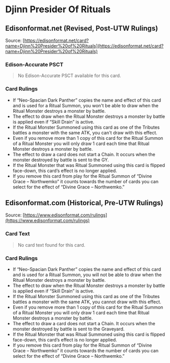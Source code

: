 # Djinn Presider Of Rituals

## Edisonformat.net (Revised, Post-UTW Rulings)

Source: [https://edisonformat.net/card?name=Djinn%20Presider%20of%20Rituals](https://edisonformat.net/card?name=Djinn%20Presider%20of%20Rituals)

### Edison-Accurate PSCT

> No Edison-Accurate PSCT available for this card.

### Card Rulings

*   If “Neo-Spacian Dark Panther” copies the name and effect of this card and is used for a Ritual Summon, you won't be able to draw when the Ritual Monster destroys a monster by battle.
*   The effect to draw when the Ritual Monster destroys a monster by battle is applied even if “Skill Drain” is active.
*   If the Ritual Monster Summoned using this card as one of the Tributes battles a monster with the same ATK, you can't draw with this effect.
*   Even if you remove more than 1 copy of this card for the Ritual Summon of a Ritual Monster you will only draw 1 card each time that Ritual Monster destroys a monster by battle.
*   The effect to draw a card does not start a Chain. It occurs when the monster destroyed by battle is sent to the GY.
*   If the Ritual Monster that was Ritual Summoned using this card is flipped face-down, this card’s effect is no longer applied.
*   If you remove this card from play for the Ritual Summon of “Divine Grace – Northwemko” it counts towards the number of cards you can select for the effect of “Divine Grace – Northwemko.”


## Edisonformat.com (Historical, Pre-UTW Rulings)

Source: [https://www.edisonformat.com/rulings](https://www.edisonformat.com/rulings)

### Card Text

> No card text found for this card.

### Card Rulings

*   If “Neo-Spacian Dark Panther” copies the name and effect of this card and is used for a Ritual Summon, you will not be able to draw when the Ritual Monster destroys a monster by battle.
*   The effect to draw when the Ritual Monster destroys a monster by battle is applied even if “Skill Drain” is active.
*   If the Ritual Monster Summoned using this card as one of the Tributes battles a monster with the same ATK, you cannot draw with this effect.
*   Even if you remove more than 1 copy of this card for the Ritual Summon of a Ritual Monster you will only draw 1 card each time that Ritual Monster destroys a monster by battle.
*   The effect to draw a card does not start a Chain. It occurs when the monster destroyed by battle is sent to the Graveyard.
*   If the Ritual Monster that was Ritual Summoned using this card is flipped face-down, this card’s effect is no longer applied.
*   If you remove this card from play for the Ritual Summon of “Divine Grace – Northwemko” it counts towards the number of cards you can select for the effect of “Divine Grace – Northwemko.”


